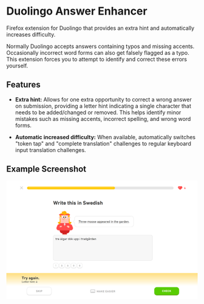 # Duolingo Answer Enhancer

Firefox extension for Duolingo that provides an extra hint and automatically increases difficulty.

Normally Duolingo accepts answers containing typos and missing accents. Occasionally incorrect word forms can also get falsely flagged as a typo. This extension forces you to attempt to identify and correct these errors yourself.

## Features
- **Extra hint:** Allows for one extra opportunity to correct a wrong answer on submission, providing a letter hint indicating a single character that needs to be added/changed or removed. This helps identify minor mistakes such as missing accents, incorrect spelling, and wrong word forms.

- **Automatic increased difficulty:** When available, automatically switches "token tap" and "complete translation" challenges to regular keyboard input translation challenges.

## Example Screenshot
![example screenshot](example.png)